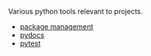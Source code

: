Various python tools relevant to projects.

* [package management](/about-python/about-pythonpackage/)
* [pydocs](/about-python/about-pydocs)
* [pytest](/about-python/about-pytest)

